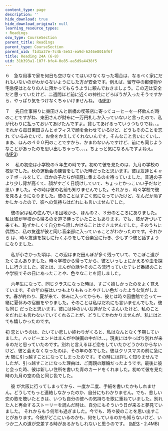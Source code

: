 ```yaml
---
content_type: page
description: ''
hide_download: true
hide_download_original: null
learning_resource_types:
- Readings
ocw_type: CourseSection
parent_title: Readings
parent_type: CourseSection
parent_uid: f1d1a37e-7c4b-5e53-ea9d-6246e8016f6f
title: Reading 24A (6-8)
uid: 31b393a1-107f-bfe4-0e85-aa5d9a4438f5
---
```


６　急な用事で家を何日も空けなくてはいけなくなった場合は、なるべく家にだれもいないのがわからないようにした方が安全です。例えば、留守中の郵便物や宅急便はとなりの人に預かってもらうように頼んでおきましょう。この辺は安全だと思っていたけど、二週間ほど前に近くの神社にどろぼうが入ったそうですか ら、やっぱり気をつけなくちゃいけませんね。 ([MP3](/ans7870/21f/21f.505/f05/audio/Lesson24A-6.mp3))

７ 　先日仕事帰りに東田さんと新橋の喫茶店に寄ってコーヒーを一杯飲んだ時のことですがね、東田さんが財布に一万円札しか入っていないと言ったので、私が代わりに払っておいてあげたんですよ。貸してあげるっていうつもりでね、、。それから毎日東田さんとオフィスで顔を合わせているけど、どうもそのことを忘れ ているみたいで、お金をかえしてくれないんです。そんなこと言いにくいし、まあ、ほんの４００円のことですから、かまわないんですけど、前にも同じようなことがあったのを思い出しちゃって、、、。ちょっと気になるんですよねえ。 ([MP3](/ans7870/21f/21f.505/f05/audio/Lesson24A-7.mp3))

８　 私の初恋は小学校の５年生の時です。初めて彼を見たのは、九月の学校の校庭でした。秋の運動会の練習をしていた時だったと思います。彼は友達とキャッチボールをして、ほかの子たちが校庭に集まるのを待っていました。普通の子より少し背が高くて、顔がすごく日焼けしていて、ちょっとかっこいい子だなと思い ました。その時は彼の名前も知りませんでした。それから、時々学校で彼を見るようになりました。彼のことはすごく気になっていたけど、なんだか恥ずかしかったので、彼への気持ちはだれにも言いませんでした。

　 彼の家は私の住んでいる団地から、ほんの２、３分のところにありました。私は彼が学校から帰るのを道で待っていたこともあります。でも、彼が近づいて来ても、恥ずかしくて自分から話しかけることはできませんでした。そのうちに偶然に、私の友達が彼と同じ音楽部に入っていることがわかったのです。それから は、時々友達を探しに行くふりをして音楽室に行き、少しずつ彼と話すようになりました。

　 私が小さかった頃は、この辺はまだ田んぼが多く残っていて、でこぼこ道がたくさんありました。時々学校から帰ってから、彼といっしょにかえるや虫を探しに行きました。彼とは、まんがの話やそのころ流行っていたテレビ番組のことや学校でその日にあったことや、色々なことを話しました。

　 六年生になって、同じクラスになった時は、すごく嬉しかったのをよく覚えています。その年の桜はいつもよりももっとやさしい色だったような気がします。春が終わり、夏が来て、休みに入ってからも、彼とは時々図書館で会って一緒に夏休みの宿題をやりました。そのことは私はだれにも言いませんでした。彼も同じ だったと思います。彼には仲のいい友達がたくさんいたけど、私のことをだれにも言わないでいてくれることが、どうしてかわかりませんが、私にはとても嬉しかったのです。

初 恋というのは、たいてい悲しい終わりがくると、私はなんとなく予期していました。ハッピーエンドはまんがや映画の中だけ、、。現実にはやっぱり別れが来るのだと思っていたのです。別れと言えるほど恋をしていたかどうかわからないけど、彼と会えなくなったのは、その年の冬でした。彼はクリスマスの前に急に大 阪に引っ越すことになってしまったのです。その時には詳しく知りませんでしたが、引っ越すことになった理由は、ご両親の離婚だったようです。最後に彼と会った時、彼は新しい住所を書いた青のカードをくれました。初めて彼を見た時の九月の空の色と同じ色でした。

　 彼 が大阪に行ってしまってから、一度か二度、手紙を書いたかもしれません。どうしてもっと連絡しなかったのか、自分にもわかりません。でも、悲しい恋の歌を聴いたときは、いつも自分の彼への気持ちを歌に重ねていました。別れた人と再会するストーリーを読んだ時は、自分にもそういう日が来ると夢見ていました。 それからもう何年も過ぎました。今でも、時々彼のことを思い出すことがあります。今彼がどこにいるのかも、何をしているのかも知らないけど、いつか二人の道が交差する時があるかもしれないと思うのです。 ([MP3](/ans7870/21f/21f.505/f05/audio/Lesson24A-8.mp3) - 2.4MB)